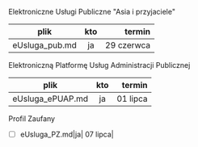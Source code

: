 
Elektroniczne Usługi Publiczne "Asia i przyjaciele"


| plik | kto | termin |
|:-:|:-:|-:|
|eUsluga_pub.md|ja|29 czerwca|

Elektroniczną Platformę Usług Administracji Publicznej 

| plik | kto | termin |
|:-:|:-:|-:|
|eUsluga_ePUAP.md|ja|01 lipca|

Profil Zaufany

- [ ] eUsluga_PZ.md|ja| 07 lipca|
